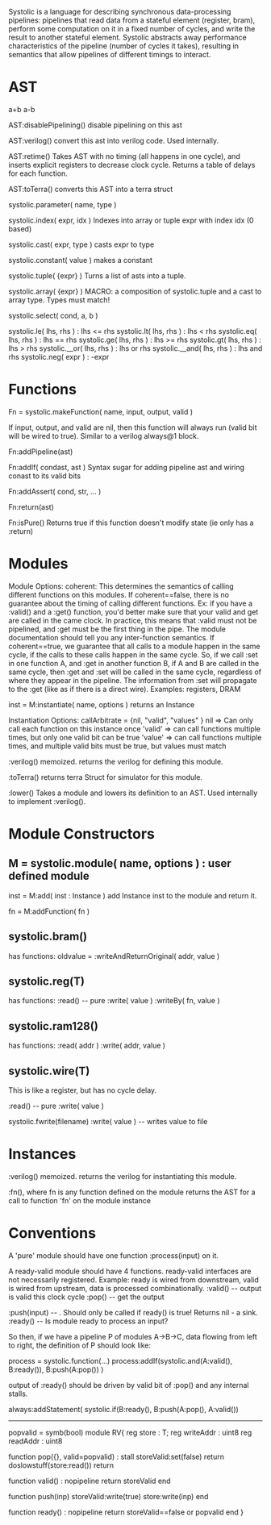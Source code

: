 Systolic is a language for describing synchronous data-processing pipelines: pipelines that read data from a stateful element (register, bram), perform some computation on it in a fixed number of cycles, and write the result to another stateful element. Systolic abstracts away performance characteristics of the pipeline (number of cycles it takes), resulting in semantics that allow pipelines of different timings to interact.

AST
===

a+b
a-b

AST:disablePipelining()
disable pipelining on this ast

AST:verilog()
convert this ast into verilog code. Used internally.

AST:retime()
Takes AST with no timing (all happens in one cycle), and inserts explicit registers to decrease clock cycle. Returns a table of delays for each function.

AST:toTerra()
converts this AST into a terra struct

systolic.parameter( name, type )

systolic.index( expr, idx )
Indexes into array or tuple expr with index idx (0 based)

systolic.cast( expr, type )
casts expr to type

systolic.constant( value )
makes a constant

systolic.tuple( {expr} )
Turns a list of asts into a tuple.

systolic.array( {expr} )
MACRO: a composition of systolic.tuple and a cast to array type. Types must match!

systolic.select( cond, a, b )

systolic.le( lhs, rhs ) : lhs <= rhs
systolic.lt( lhs, rhs ) : lhs < rhs
systolic.eq( lhs, rhs ) : lhs == rhs
systolic.ge( lhs, rhs ) : lhs >= rhs
systolic.gt( lhs, rhs ) : lhs > rhs
systolic.__or( lhs, rhs ) : lhs or rhs
systolic.__and( lhs, rhs ) : lhs and rhs
systolic.neg( expr ) : -expr

Functions
=========


Fn = systolic.makeFunction( name, input, output, valid )

If input, output, and valid are nil, then this function will always run (valid bit will be wired to true). Similar to a verilog always@1 block.

Fn:addPipeline(ast)

Fn:addIf( condast, ast )
Syntax sugar for adding pipeline ast and wiring conast to its valid bits

Fn:addAssert( cond, str, ... )

Fn:return(ast)

Fn:isPure()
Returns true if this function doesn't modify state (ie only has a :return)

Modules
=======

Module Options:
coherent: This determines the semantics of calling different functions on this modules. 
If coherent==false, there is no guarantee about the timing of calling different functions. Ex: if you have a :valid() and a :get() function, you'd better make sure that your valid and get are called in the came clock. In practice, this means that :valid must not be pipelined, and :get must be the first thing in the pipe. The module documentation should tell you any inter-function semantics.
If coherent==true, we guarantee that all calls to a module happen in the same cycle, if the calls to these calls happen in the same cycle. So, if we call :set in one function A, and :get in another function B, if A and B are called in the same cycle, then :get and :set will be called in the same cycle, regardless of where they appear in the pipeline. The information from :set will propagate to the :get (like as if there is a direct wire). Examples: registers, DRAM

inst = M:instantiate( name, options )
returns an Instance

Instantiation Options:
callArbitrate = {nil, "valid", "values" }
nil => Can only call each function on this instance once
'valid' => can call functions multiple times, but only one valid bit can be true
'value' => can call functions multiple times, and multiple valid bits must be true, but values must match

:verilog()
memoized. returns the verilog for defining this module. 

:toTerra()
returns terra Struct for simulator for this module.

:lower()
Takes a module and lowers its definition to an AST. Used internally to implement :verilog(). 

Module Constructors
===================

M = systolic.module( name, options ) : user defined module
------------------------------------------------------

inst = M:add( inst : Instance )
add Instance inst to the module and return it.

fn = M:addFunction( fn )

systolic.bram()
---------------

has functions:
oldvalue = :writeAndReturnOriginal( addr, value )

systolic.reg(T)
--------------

has functions:
:read() -- pure
:write( value )
:writeBy( fn, value )

systolic.ram128()
--------------

has functions:
:read( addr )
:write( addr, value )

systolic.wire(T)
---------------
This is like a register, but has no cycle delay.

:read() -- pure
:write( value )

systolic.fwrite(filename)
:write( value ) -- writes value to file

Instances
=========

:verilog()
memoized. returns the verilog for instantiating this module. 

:fn(), where fn is any function defined on the module
returns the AST for a call to function 'fn' on the module instance

Conventions
===========

A 'pure' module should have one function :process(input) on it.

A ready-valid module should have 4 functions.
ready-valid interfaces are not necessarily registered. Example: ready is wired from downstream, valid is wired from upstream, data is processed combinationally.
:valid() -- output is valid this clock cycle
:pop() -- get the output

:push(input) -- . Should only be called if ready() is true! Returns nil - a sink.
:ready() -- Is module ready to process an input?

So then, if we have a pipeline P of modules A->B->C, data flowing from left to right, the definition of P should look like:

process = systolic.function(...)
process:addIf(systolic.and(A:valid(), B:ready()), B:push(A:pop()) )

output of :ready() should be driven by valid bit of :pop() and any internal stalls. 

always:addStatement( systolic.if(B:ready(), B:push(A:pop(), A:valid())


-----------
popvalid = symb(bool)
module RV{
  reg store : T;
  reg writeAddr : uint8
  reg readAddr : uint8

  function pop({}, valid=popvalid) : stall
    storeValid:set(false)
    return doslowstuff(store:read())
  return

  function valid() : nopipeline
    return storeValid
  end

  function push(inp)
    storeValid:write(true)
    store:write(inp)
  end

  function ready() : nopipeline
    return storeValid==false or popvalid
  end
}